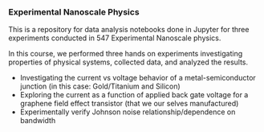 ### Experimental Nanoscale Physics

This is a repository for data analysis notebooks done in Jupyter for three experiments conducted in 547 Experimental Nanoscale physics.

In this course, we performed three hands on experiments investigating properties of physical systems, collected data, and analyzed the results. 
  - Investigating the current vs voltage behavior of a metal-semiconductor junction (in this case: Gold/Titanium and Silicon)
  - Exploring the current as a function of applied back gate voltage for a graphene field effect transistor (that we our selves manufactured) 
  - Experimentally verify Johnson noise relationship/dependence on bandwidth 
